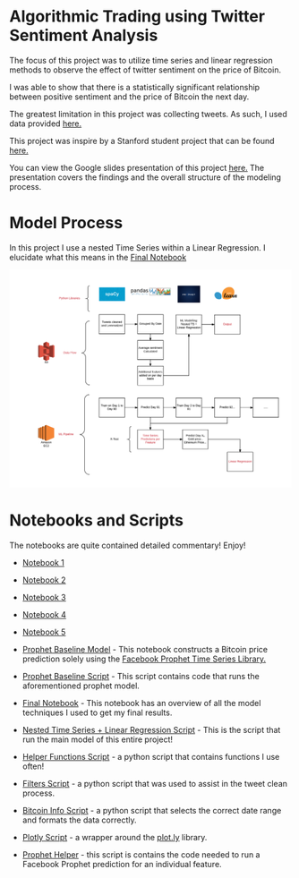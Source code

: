 # Algorithmic Trading using Twitter Sentiment Analysis

The focus of this project was to utilize time series and linear regression methods to observe the effect of twitter sentiment on the price of Bitcoin.

I was able to show that there is a statistically significant relationship between positive sentiment and the price of Bitcoin the next day.

The greatest limitation in this project was collecting tweets. As such, I used data provided [here.](https://github.com/mluders/tweetwise)

This project was inspire by a Stanford student project that can be found [here.](http://cs229.stanford.edu/proj2015/029_report.pdf)

You can view the Google slides presentation of this project [here.](https://docs.google.com/presentation/d/1alMKiOTn8zAodrGEOdMpde11RfY8SCerPcAjBlS3rTI/edit?usp=sharing) The presentation covers the findings and the overall structure of the modeling process.

# Model Process

In this project I use a nested Time Series within a Linear Regression. I elucidate what this means in the [Final Notebook](Final_Notebook.ipynb)

![Overall Flow](Overall_flow.png)

# Notebooks and Scripts

The notebooks are quite contained detailed commentary! Enjoy!

- [Notebook 1](Notebook_1_DataFrame_Construction.ipynb)

- [Notebook 2](Notebook_2_Duplicate_removal_techniques.ipynb)

- [Notebook 3](Notebook_3_Exploration_Phase.ipynb)

- [Notebook 4](Notebook_4_DataFrame_Creation_Modeling.ipynb)

- [Notebook 5](Notebook_5_Feature_Additions.ipynb)

- [Prophet Baseline Model](Prophet_baseline_model.ipynb) - This notebook constructs a Bitcoin price prediction solely using the [Facebook Prophet Time Series Library.](https://facebookincubator.github.io/prophet/)

- [Prophet Baseline Script](prophet_baseline_btc.py) - This script contains code that runs the aforementioned prophet model.

- [Final Notebook](Final_Notebook.ipynb) - This notebook has an overview of all the model techniques I used to get my final results.

- [Nested Time Series + Linear Regression Script](regression_ts_model.py) - This is the script that run the main model of this entire project!

- [Helper Functions Script](helper_functions.py) - a python script that contains functions I use often!

- [Filters Script](filters.py) - a python script that was used to assist in the tweet clean process.

- [Bitcoin Info Script](btc_info_df.py) - a python script that selects the correct date range and formats the data correctly.

- [Plotly Script](plotly_functions.py) - a wrapper around the [plot.ly](https://plot.ly/) library.

- [Prophet Helper](prophet_helper.py) - this script is contains the code needed to run a Facebook Prophet prediction for an individual feature.

